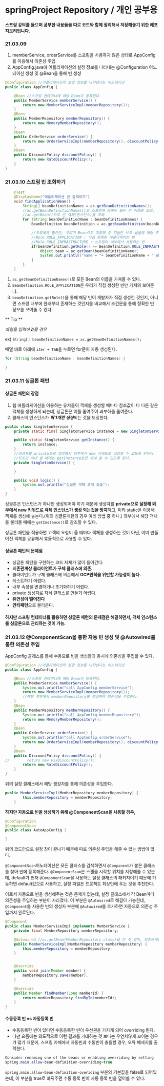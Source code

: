 # springProject Repository / 개인 공부용

#### 스프링 강의를 들으며 공부한 내용들을 따로 코드와 함께 정리해서 저장해놓기 위한 레포지토리입니다.
### 21.03.09
1. memberService, orderService를 스프링을 사용하지 않은 상태로 AppConfig를 이용해서 의존성 주입.
2. AppConfig.java에 어플리케이션의 설정 정보를 나타내는 @Configuration 어노테이션 생성 및 @Bean을 통해 빈 생성

```JAVA
@Configuration //어플리케이션의 설정 정보를 나타낸다는 어노테이션
public class AppConfig {

    @Bean //스프링 컨테이너에 해당 Bean이 등록된다.
    public MemberService memberService() {
        return new MemberServiceImpl(memberRepository());
    }
    @Bean
    public MemberRepository memberRepository() {
        return new MemoryMemberRepository();
    }
    @Bean
    public OrderService orderService() {
        return new OrderServiceImpl(memberRepository(), discountPolicy());
    }
    @Bean
    public DiscountPolicy discountPolicy() {
        return new RateDiscountPolicy();
    }
}
```


### 21.03.10 스프링 빈 조회하기

```java
    @Test
    @DisplayName("애플리케이션 빈 출력하기")
    void findApplicationBean() {
        String[] beanDefinitionNames = ac.getBeanDefinitionNames();
        //ac.getBeanDefinitionNames()로 스프링에 등록된 모든 빈 이름을 조회.
        //ac.getBean()으로 빈 객체(인스턴스)를 조회.
        for (String beanDefinitionName : beanDefinitionNames) {
            BeanDefinition beanDefinition = ac.getBeanDefinition(beanDefinitionName);

            //우리에게 필요한, 우리가 Bean으로 지정해 준 것들만 보고 싶을때 해당 조건문으로 가져올 수 있다.
            //Role ROLE_APPLICATION : 직접 등록한 애플리케이션 빈
            //Role ROLE_INFRASTRUCTURE : 스프링이 내부에서 사용하는 빈
            if(beanDefinition.getRole() == BeanDefinition.ROLE_INFRASTRUCTURE) {
                Object bean = ac.getBean(beanDefinitionName);
                System.out.println("name = "+ beanDefinitionName + " object = " + bean);
            }
        }
    }
```
1. `ac.getBeanDefinitionNames()`로 모든 Bean의 이름을 가져올 수 있다.
2. `BeanDefinition.ROLE_APPLICATION`은 우리가 직접 생성한 빈만 가져와 보여준다.
3. `beanDefinition.getRole()`을 통해 해당 빈이 개발자가 직접 생성한 것인지, 아니면 스프링 내부에 원래부터 존재하는 것인지를 비교해서 조건문을 통해 정확한 빈 정보를 보여줄 수 있다.

** Tip **

*배열을 입력하였을 경우*

ex) `String[] beanDefinitionNames = ac.getBeanDefinitionNames();`

배열 바로 아래에 `iter + TAB`을 누르면 for문이 자동 생성된다.
```java
for (String beanDefinitionName : beanDefinitionNames) {
    
}
```

### 21.03.11 싱글톤 패턴

#### 싱글톤 패턴의 장점
1. 웹 애플리케이션을 이용하는 유저들이 객체를 생성할 때마다 참조값이 다 다른 같은 객체를 생성하게 되는데, 싱글톤은 이를 줄여주어 과부하를 줄여준다.
2. 클래스의 인스턴스가 ***딱 1개만 생성***되는 것을 보장한다.

```java
public class SingletonService {
    private static final SingletonService instance = new SingletonService();

    public static SingletonService getInstance() {
        return instance;
    }
    //생성자를 private으로 설정해서 외부에서 new 키워드로 생성할 수 없도록 만든다.
    //무조건 꺼내 쓸 때에는 getInstance로만 꺼내 쓸 수 있도록 한다.
    private SingletonService() {

    }

    public void logic() {
        System.out.println("싱글톤 객체 로직 호출");
    }
}
```

싱글톤은 인스턴스가 하나만 생성되어야 하기 때문에 생성자를 **private으로 설정해 외부에서 new 키워드로 객체 인스턴스가 생성 되는것을 방지**하고, 미리 static을 이용해 객체를 생성해 놓는다.(위의 싱글톤패턴의 경우 여러 방법 중 하나.)
외부에서 해당 객체를 불러올 때에는 `getInstance()`로 참조할 수 있다.

싱글톤 패턴을 적용하면 고객의 요청이 올 때마다 객체를 생성하는 것이 아닌, 이미 만들어진 객체를 공유해서 효율적으로 사용할 수 있다.

#### 싱글톤 패턴의 문제점
- 싱글톤 패턴을 구현하는 코드 자체가 많이 들어간다.
- 의**존관계상 클라이언트가 구체 클래스에 의존.**
- 클라이언트가 구체 클래스에 의존해서 **OCP원칙을 위반할 가능성이 높다.**
- 테스트하기 어렵다.
- 내부 속성을 변경하거나 초기화하기 어렵다.
- private 생성자로 자식 클래스를 만들기 어렵다.
- **유연성이 떨어진다**
- **안티패턴**으로 불리운다.

#### 하지만 스프링 컨테이너를 활용하면 싱글톤 패턴의 문제점은 해결하면서, 객체 인스턴스를 싱글톤으로 관리하는 것이 가능.


### 21.03.12 @ComponentScan을 통한 자동 빈 생성 및 @Autowired를 통한 의존성 주입

AppConfig 클래스를 통해 수동으로 빈을 생성함과 동시에 의존성을 주입할 수 있다.

```java
@Configuration //어플리케이션의 설정 정보를 나타낸다는 어노테이션
public class AppConfig {

    @Bean //스프링 컨테이너에 해당 Bean이 등록된다.
    public MemberService memberService() {
        System.out.println("call AppConfig.memberService");
        return new MemberServiceImpl(memberRepository());
        //해당 부분에서 memberRepository를 생성하며 의존성을 주입한다.
    }
    @Bean
    public MemberRepository memberRepository() {
        System.out.println("call AppConfig.memberRepository");
        return new MemoryMemberRepository();
    }
    @Bean
    public OrderService orderService() {
        System.out.println("call AppConfig.orderService");
        return new OrderServiceImpl(memberRepository(), discountPolicy());
    }
    @Bean
    public DiscountPolicy discountPolicy() {
//        return new FixDiscountPolicy();
        return new RateDiscountPolicy();
    }
}
```
위의 설정 클래스에서 해당 생성자를 통해 의존성을 주입한다.
```java
public MemberServiceImpl(MemberRepository memberRepository) {
        this.memberRepository = memberRepository;
    }

```

**하지만 자동으로 빈을 생성하기 위해 @ComponentScan을 사용할 경우,**
```java
@Configuration
@ComponentScan
public class AutoAppConfig {

}
```
위의 코드만으로 설정 창이 끝나기 때문에 따로 의존성 주입을 해줄 수 있는 방법이 없다.

`@ComponentScan`어노테이션은 모든 클래스를 검색하면서 `@Component`가 붙은 클래스를 찾아 빈에 등록해준다.
`@ComponentScan`은 스캔을 시작할 위치를 지정해줄 수 있는데, default가 현재 `@ComponentScan`을 사용하는 설정 클래스의 패키지이기 때문에 가능하면 default값으로 사용하고, 설정 파일은 프로젝트 최상단에 두는 것을 추천한다.

이로서 자동으로 빈을 생성해주는 것은 문제가 없는데, 설정 클래스에서 각 Bean마다 의존성을 주입하는 부분이 사라졌다. 이 부분은 `@Autowired`로 해결이 가능한데,
`@Component`를 사용한 빈의 생성자 부분에 `@Autowired`를 추가하면 자동으로 의존성 주입까지 완료된다.

```java
@Component
public class MemberServiceImpl implements MemberService {
    private final MemberRepository memberRepository;

    @Autowired //ac.getBean(MemberRepository.class)을 쓴 것 같이, 의존관계를 자동 주입해준다.
    public MemberServiceImpl(MemberRepository memberRepository) {
        this.memberRepository = memberRepository;
    }


    @Override
    public void join(Member member) {
        memberRepository.save(member);
    }

    @Override
    public Member findMember(Long memberId) {
        return memberRepository.findById(memberId);
    }
}
```

#### 수동등록 빈 vs 자동등록 빈
- 수동등록한 빈이 있다면 수동등록한 빈이 우선권을 가지게 되어 overriding 된다.
- 다만 요즘에는 의도적으로 이런 결과를 기대하는 것 보다는 우연치않게 꼬이는 경우가 많기 때문에, 스프링 자체에서 자동빈과 수동빈이 충돌할 경우, 오류 메세지를 출력한다.
```java
Consider renaming one of the beans or enabling overriding by setting 
spring.main.allow-bean-definition-overriding=true
```
`spring.main.allow-bean-definition-overiding` 부분의 기본값을 false로 되어있는데, 이 부분을 true로 바꿔주면 수동 등록 빈이 자동 등록 빈을 덮어쓸 수 있다.
